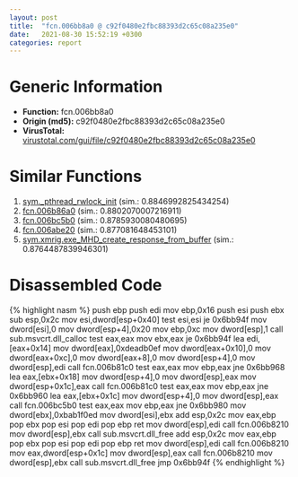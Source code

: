 ```yaml
---
layout: post
title:  "fcn.006bb8a0 @ c92f0480e2fbc88393d2c65c08a235e0"
date:   2021-08-30 15:52:19 +0300
categories: report
---
```


# Generic Information
- **Function:** fcn.006bb8a0
- **Origin (md5):** c92f0480e2fbc88393d2c65c08a235e0
- **VirusTotal:** [virustotal.com/gui/file/c92f0480e2fbc88393d2c65c08a235e0][virustotal_ref]



# Similar Functions

1. [sym.\_pthread\_rwlock\_init][similar_1_ref] (sim.: 0.8846992825434254)
2. [fcn.006b86a0][similar_2_ref] (sim.: 0.8802070007216911)
3. [fcn.006bc5b0][similar_3_ref] (sim.: 0.8785930080480695)
4. [fcn.006abe20][similar_4_ref] (sim.: 0.877081648453101)
5. [sym.xmrig.exe\_MHD\_create\_response\_from\_buffer][similar_5_ref] (sim.: 0.8764487839946301)


# Disassembled Code

{% highlight nasm %}
push ebp
push edi
mov ebp,0x16
push esi
push ebx
sub esp,0x2c
mov esi,dword[esp+0x40]
test esi,esi
je 0x6bb94f
mov dword[esi],0
mov dword[esp+4],0x20
mov ebp,0xc
mov dword[esp],1
call sub.msvcrt.dll_calloc
test eax,eax
mov ebx,eax
je 0x6bb94f
lea edi,[eax+0x14]
mov dword[eax],0xdeadb0ef
mov dword[eax+0x10],0
mov dword[eax+0xc],0
mov dword[eax+8],0
mov dword[esp+4],0
mov dword[esp],edi
call fcn.006b81c0
test eax,eax
mov ebp,eax
jne 0x6bb968
lea eax,[ebx+0x18]
mov dword[esp+4],0
mov dword[esp],eax
mov dword[esp+0x1c],eax
call fcn.006b81c0
test eax,eax
mov ebp,eax
jne 0x6bb960
lea eax,[ebx+0x1c]
mov dword[esp+4],0
mov dword[esp],eax
call fcn.006bc5b0
test eax,eax
mov ebp,eax
jne 0x6bb980
mov dword[ebx],0xbab1f0ed
mov dword[esi],ebx
add esp,0x2c
mov eax,ebp
pop ebx
pop esi
pop edi
pop ebp
ret 
mov dword[esp],edi
call fcn.006b8210
mov dword[esp],ebx
call sub.msvcrt.dll_free
add esp,0x2c
mov eax,ebp
pop ebx
pop esi
pop edi
pop ebp
ret 
mov dword[esp],edi
call fcn.006b8210
mov eax,dword[esp+0x1c]
mov dword[esp],eax
call fcn.006b8210
mov dword[esp],ebx
call sub.msvcrt.dll_free
jmp 0x6bb94f
{% endhighlight %}


[similar_1_ref]: /report/sym._pthread_rwlock_init@63ed397a4c52e7848cb26aceda5eef45
[similar_2_ref]: /report/fcn.006b86a0@c92f0480e2fbc88393d2c65c08a235e0
[similar_3_ref]: /report/fcn.006bc5b0@c92f0480e2fbc88393d2c65c08a235e0
[similar_4_ref]: /report/fcn.006abe20@c92f0480e2fbc88393d2c65c08a235e0
[similar_5_ref]: /report/sym.xmrig.exe_MHD_create_response_from_buffer@c92f0480e2fbc88393d2c65c08a235e0
[virustotal_ref]: https://www.virustotal.com/gui/file/c92f0480e2fbc88393d2c65c08a235e0